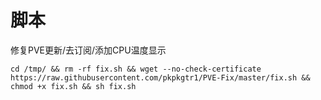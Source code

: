 # 脚本

修复PVE更新/去订阅/添加CPU温度显示

    cd /tmp/ && rm -rf fix.sh && wget --no-check-certificate https://raw.githubusercontent.com/pkpkgtr1/PVE-Fix/master/fix.sh && chmod +x fix.sh && sh fix.sh 

